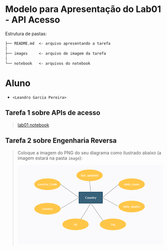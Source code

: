 # Modelo para Apresentação do Lab01 - API Acesso

Estrutura de pastas:

~~~
├── README.md  <- arquivo apresentando a tarefa
│
├── images     <- arquivo de imagem da tarefa
│
└── notebook   <- arquivos do notebook
~~~

# Aluno
* `<Leandro Garcia Pereira>`

## Tarefa 1 sobre APIs de acesso

> [lab01 notebook](https://github.com/LeandroGarciaP/MC536/blob/main/lab01/notebook/lab01-api.ipynb)

## Tarefa 2 sobre Engenharia Reversa
> Coloque a imagem do PNG do seu diagrama como ilustrado abaixo (a imagem estará na pasta `image`):
>
> ![Diagrama de ER para casos de covid nas últimas 24 h](images/diagrama_er.png)
